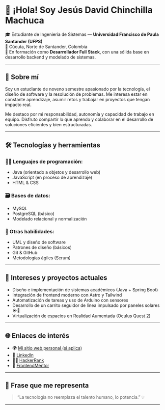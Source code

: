 # 👋 ¡Hola! Soy Jesús David Chinchilla Machuca

🎓 Estudiante de Ingeniería de Sistemas — **Universidad Francisco de Paula Santander (UFPS)**  
📍 Cúcuta, Norte de Santander, Colombia  
💼 En formación como **Desarrollador Full Stack**, con una sólida base en desarrollo backend y modelado de sistemas.

---

## 🚀 Sobre mí

Soy un estudiante de noveno semestre apasionado por la tecnología, el diseño de software y la resolución de problemas. Me interesa estar en constante aprendizaje, asumir retos y trabajar en proyectos que tengan impacto real.

Me destaco por mi responsabilidad, autonomía y capacidad de trabajo en equipo. Disfruto compartir lo que aprendo y colaborar en el desarrollo de soluciones eficientes y bien estructuradas.

---

## 🛠️ Tecnologías y herramientas

### 👨‍💻 Lenguajes de programación:
- Java (orientado a objetos y desarrollo web)
- JavaScript (en proceso de aprendizaje)
- HTML & CSS

### 🗃️ Bases de datos:
- MySQL
- PostgreSQL (básico)
- Modelado relacional y normalización

### 🧠 Otras habilidades:
- UML y diseño de software
- Patrones de diseño (básicos)
- Git & GitHub
- Metodologías ágiles (Scrum)

---

## 🧪 Intereses y proyectos actuales

- Diseño e implementación de sistemas académicos (Java + Spring Boot)
- Integración de frontend moderno con Astro y Tailwind
- Automatización de tareas y uso de Arduino con sensores
- Desarrollo de un carrito seguidor de línea impulsado por paneles solares ☀️🤖
- Virtualización de espacios en Realidad Aumentada (Oculus Quest 2)

---

## 🌐 Enlaces de interés

- 🌍 [Mi sitio web personal (si aplica)](https://github.com/JesusDavidChinchillaMachuca)
- 💼 [LinkedIn](https://www.linkedin.com/in/jesusdavid-chinchilla-93a122191/)
- 👨‍💻 [HackerRank](https://www.hackerrank.com/)
- 🧩 [FrontendMentor](https://www.frontendmentor.io/)

---

## 📌 Frase que me representa

> “La tecnología no reemplaza el talento humano, lo potencia.” 💡

---
